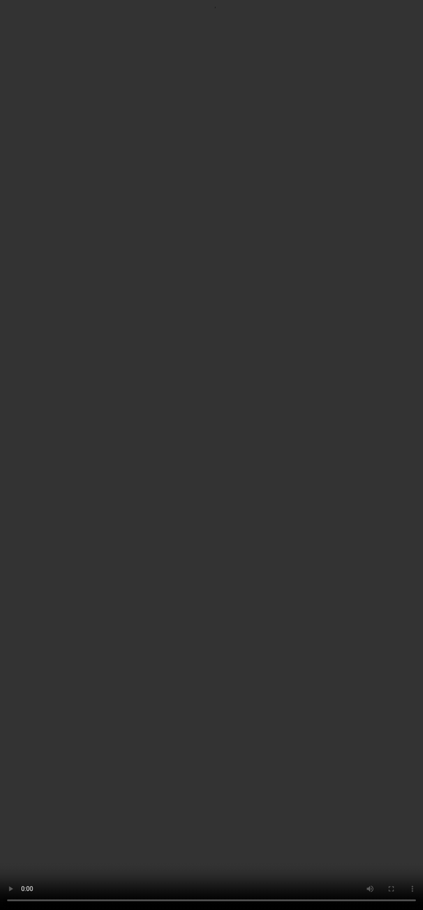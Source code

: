 # Rubric 10: **Code**

<video src="${PRIVATE_CODE_VIDEO}" frameborder="0" allowfullscreen style="position: absolute; top: 0; left: 0; width: 100%; height: 100%; border: none; object-fit: cover;" controls="" controlslist="nodownload nofullscreen" style="width: 100%" />

**What is a tool call/ tool code?**

* To generate the responses, there are API calls made that contain following components (1) Tools, (2) Tool Methods, (3) Parameters, and (4) Processing/Reasoning Logic.
* To generate good quality responses the model needs to use the right tools ensuring the response generated aligns with the user’s query.

**Intent of Code Quality:**

* The goal of tool calls is to ensure that the code provided in the response utilizes the most appropriate **tools, functions, and parameters** to fulfil the user's intent.
* The response should effectively capture and execute the user's request by leveraging the correct coding elements. This evaluation ensures that the code is efficient, accurate, and relevant to the task, providing the best possible outcome based on the user's prompt and context.

:::danger
**💡 IMPORTANT**

1. Check whether the code includes the right information to address the user's request.
   * Examples: google\_flights.search, google\_hotels.search\_hotels, gemkick\_corpus.search, etc
2. Check whether the code uses the correct parameters to address the user's request. Checking the comment in the code and the output of the code execution can help you assess the code accuracy. *Don't assess the verbosity or formatting of the 'output' because it's not the output to the user.*
   * Taking google\_flights.search for example, the function parameters are destination, origin, latest\_departure\_date, etc
:::

**How should you approach this rubric?**

1. There are three parts to a code, (i)Tools, (ii)Functions, (iii)Parameters.
2. If a wrong tool has been used as the first tool call, mark it as a Major issue
3. If a wrong tool has been used as the first tool call, but the model eventually deploys the correct tool later, mark it as minor issues.
4. If there are missing functions and parameters in a correct tool, mark it as minor issue
5. Pay attention to multi-tool usage in the task, where more than one tool has been used. The efficiency of tool use sequence should be judged and inefficient sequence of tool usage should be penalised.

:::caution
💡 For example, if the user requests for videos in their prompt, the model should use YouTube to generate the most ideal response. Using google search for videos might not generate the most relevant and good quality videos.
:::

| Tools available to the model | Purpose most ideal for                                                                                                                                                                                                                                                                                            |
| ---------------------------- | ----------------------------------------------------------------------------------------------------------------------------------------------------------------------------------------------------------------------------------------------------------------------------------------------------------------- |
| Youtube 📹                   | Search for videos, associated information, and YouTube content                                                                                                                                                                                                                                                    |
| Google\_maps 🗺️             | Location searches, directions                                                                                                                                                                                                                                                                                     |
| Google\_search 🔎            | Search the web and provide relevant results                                                                                                                                                                                                                                                                       |
| Google\_flights ✈️           | Search for flights, compare prices, and look at other flight related data (like flight durations)                                                                                                                                                                                                                 |
| Google\_hotels 🏨            | Search for hotels and compare prices                                                                                                                                                                                                                                                                              |
| Browsing\_tool 📚            | For fetching URL content and summarisation                                                                                                                                                                                                                                                                        |
| Workspace\_tool ✏️           | Interact with Google Slides, Docs, Sheets, Gmail. The content\_fetcher library enables retrieving the full content or metadata of items. These could be files uploaded by the user, images, code files, documents from Google Drive, or emails from Gmail. Also, ‘gemkick\_corpus’ fetches Google workspace data. |
| Data Commons(rare) 📚        | Utilize public data sets                                                                                                                                                                                                                                                                                          |

:::tip
**Note**: This is not an exhaustive list, it may use tools that are not mentioned here. If the model uses a **new tool** that is **relevant to the query**, do not penalise the model.
:::

| Category           | Criteria                                                                                                                                                                                                                                                                                                                                                                                                                                                     |
| ------------------ | ------------------------------------------------------------------------------------------------------------------------------------------------------------------------------------------------------------------------------------------------------------------------------------------------------------------------------------------------------------------------------------------------------------------------------------------------------------ |
| **No issues**      | •The code successfully captures as much as possible from the user intent and uses the correct tool(s), functions(s) and parameter(s) to create a useful response.                         •In multi-tool scenarios, the model sequences the tool calls efficiently and takes into account all dependencies when setting the tool call order.                                                                                                                 |
| **Minor Issues**   | •The code partially satisfies the user intent. Better tool functions or parameters that would have more completely satisfied the intent of the user and resulted in a more useful response.                                                        •In multi-tool scenarios, the model could have sequenced the tool calls more efficiently or didn’t take into account a dependency that made the response not fully satisfy the user intent.               |
| **Major Issues**   | •The code fails to satisfy the user intent and doesn’t generate a useful response. The code involves the incorrect tool, tool functions(s), and/or is missing multiple critical parameters given the prompt & conversation.                                                •In multi-tool scenarios, the model didn’t sequence the tool in the right order and didn’t take into account any dependencies, make the response fail to satisfy the user intent. |
| **Not Applicable** | If no code/tool call is present.                                                                                                                                                                                                                                                                                                                                                                                                                             |

**Key Things to Remember when Rating Code Quality**

<video src="${PRIVATE_CODE_IMPORTANT_POINTS_VIDEO}" frameborder="0" allowfullscreen style="position: absolute; top: 0; left: 0; width: 100%; height: 100%; border: none; object-fit: cover;" controls="" controlslist="nodownload nofullscreen" style="width: 100%" />

:::info
💡 **Important Pointers**&#x20;

1\. If the code doesn’t produce any errors, then assume that it’s a valid and available tool for the specific task that you are on. Meaning, don’t expect the model to know about this tool in a different task.
2\. If the code produces an error from using tools/functions/parameters that are not documented, then this is a major issue in tool code quality.
3\. Based on the name of the tools/functions/parameters, if it looks appropriate for the prompt and there are no errors, then it is no issue.
:::

**Example**
<video src="${PRIVATE_CODE_EXAMPLE_VIDEO}" frameborder="0" allowfullscreen style="position: absolute; top: 0; left: 0; width: 100%; height: 100%; border: none; object-fit: cover;" controls="" controlslist="nodownload nofullscreen" style="width: 100%" />